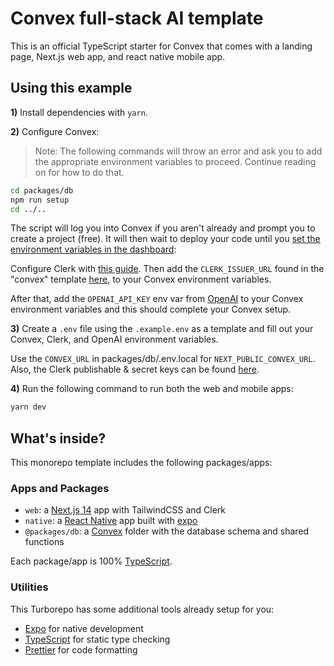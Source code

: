 # Convex full-stack AI template

This is an official TypeScript starter for Convex that comes with a landing page, Next.js web app, and react native mobile app.

## Using this example

**1)** Install dependencies with `yarn`.

**2)** Configure Convex:

> Note: The following commands will throw an error and ask you to add the appropriate environment variables to proceed. Continue reading on for how to do that.

```sh
cd packages/db
npm run setup
cd ../..
```

The script will log you into Convex if you aren't already and prompt you to
create a project (free). It will then wait to deploy your code until you
[set the environment variables in the dashboard](https://dashboard.convex.dev/deployment/settings/environment-variables?var=OPENAI_API_KEY&var=CLERK_ISSUER_URL):

Configure Clerk with [this guide](https://docs.convex.dev/auth/clerk). Then add the `CLERK_ISSUER_URL` found in the "convex" template [here](https://dashboard.clerk.com/last-active?path=jwt-templates), to your Convex environment variables.

After that, add the `OPENAI_API_KEY` env var from [OpenAI](https://platform.openai.com/account/api-keys) to your Convex environment variables and this should complete your Convex setup.

**3)** Create a `.env` file using the `.example.env` as a template and fill out your Convex, Clerk, and OpenAI environment variables.

Use the `CONVEX_URL` in packages/db/.env.local for `NEXT_PUBLIC_CONVEX_URL`. Also, the Clerk publishable & secret keys can be found [here](https://dashboard.clerk.com/last-active?path=api-keys).

**4)** Run the following command to run both the web and mobile apps:

```sh
yarn dev
```

## What's inside?

This monorepo template includes the following packages/apps:

### Apps and Packages

- `web`: a [Next.js 14](https://nextjs.org/) app with TailwindCSS and Clerk
- `native`: a [React Native](https://reactnative.dev/) app built with [expo](https://docs.expo.dev/)
- `@packages/db`: a [Convex](https://www.convex.dev/) folder with the database schema and shared functions

Each package/app is 100% [TypeScript](https://www.typescriptlang.org/).

### Utilities

This Turborepo has some additional tools already setup for you:

- [Expo](https://docs.expo.dev/) for native development
- [TypeScript](https://www.typescriptlang.org/) for static type checking
- [Prettier](https://prettier.io) for code formatting
